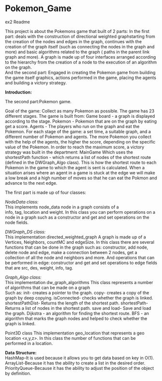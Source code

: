 # Pokemon_Game

ex2 Readme

This project is about the Pokemons game
that built of 2 parts:
In the first part:
deals with the construction of directional weighted graphstarting from the creation of the nodes and edges in the graph, continues with the creation of the graph itself (such as connecting the nodes in the graph and more) and basic algorithms related to the graph ( paths in the parent link graph and more).
A graph is made up of four interfaces arranged according to the hierarchy from the creation of a node to the execution of an algorithm on the graph. <br>
And the second part: 
Engaged in creating the Pokemon game from building the game itself graphics, actions performed in the game, placing the agents and building a victory strategy.


**Introduction:**<br>

The second part:Pokemon game.

Goal of the game: Collect as many Pokemon as possible.
The game has 23 different stages.
The game is built from:
Game board - a graph is displayed according to the stage.
Pokemon - Pokemon that are on the graph by eating get a score.
Agents - The players who run on the graph and eat the Pokemon.
For each stage of the game: a set time, a suitable graph, and a different number of Pokemon and agents.
The more Pokemon you collect with the help of the agents, the higher the score, depending on the specific value of the Pokemon.
In order to reach the maximum score, a victory strategy was built in the department: MainGame
Which uses the shortestPath function - which returns a list of nodes of the shortest route (defined in the DWGraph_Algo class).
This is how the shortest route to each Pokemon in the game to which the agent is sent is calculated.
When a situation arises where an agent in a game is stuck at the edge we will make a low break and a high number of moves so that he can eat the Pokmon and advance to the next edge.

The first part is made up of four classes:

 *NodeData class:*<br>
This implements node_data node in a graph consists of a<br>
info, tag, location and weight.
In this class you can perform operations on a node in a graph such as a
 constructor and get and set operations on the node fields.

 *DWGraph_DS class:*<br>
This implementation directed_weighted_graph
A graph is made up of a <br>
Vertices, Neighbors, countMC and edgeSize.
In this class there are several functions that can be done in the graph such as:
 constructor, add node, delete node and edge, make a connection between 2 nodes, get a collection of all the node and neighbors and more.
And operations that can be performed in edge: constructor and get and set operations to edge fields that are src, des, weight, info, tag.

 *Graph_Algo class:*<br>
This implementation dw_graph_algorithms
This class represents a number of algorithms that can be made on a graph<br>
Such as: init- creates a pointer to the graph.
copy- creates a copy of the graph by deep copying.
isConnected- checks whether the graph is linked.
shortestPathDist- Returns the length of the shortest path.
shortestPath- Returns a list of nodes in the shortest path.
save and load- Save and load the graph.
Dijkstra - an algorithm for finding the shortest route.
BFS - an algorithm that marks the graph nodes and helped to check whether the graph is linked.

Point3D class
This implementation geo_location
that represents a geo location <x,y,z>.
In this class the number of functions that can be performed in a location.

**Data Structure:**<br>
HashMap-It is used because it allows you to get data based on key in O(1).
ArrayList-Because it has the ability to create a list in the desired order.
PriorityQueue-Because it has the ability to adjust the position of the object by definition.
